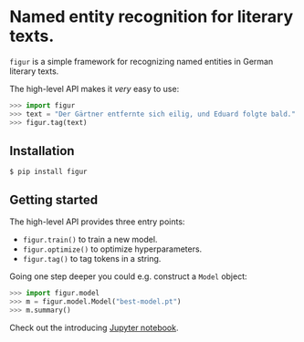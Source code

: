# Named entity recognition for literary texts.
`figur` is a simple framework for recognizing named entities in German literary texts.

The high-level API makes it _very_ easy to use:

```python
>>> import figur
>>> text = "Der Gärtner entfernte sich eilig, und Eduard folgte bald."
>>> figur.tag(text)
```

## Installation
```
$ pip install figur
```

## Getting started
The high-level API provides three entry points:
- `figur.train()` to train a new model.
- `figur.optimize()` to optimize hyperparameters.
- `figur.tag()` to tag tokens in a string.

Going one step deeper you could e.g. construct a `Model` object:

```python
>>> import figur.model
>>> m = figur.model.Model("best-model.pt")
>>> m.summary()
```

Check out the introducing [Jupyter notebook](notebooks/introducing.ipynb).
